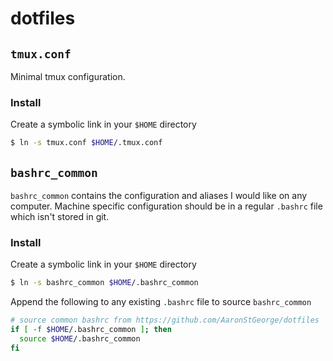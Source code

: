 # dotfiles

## `tmux.conf`
Minimal tmux configuration.

### Install
Create a symbolic link in your `$HOME` directory
```sh
$ ln -s tmux.conf $HOME/.tmux.conf
```

## `bashrc_common`
`bashrc_common` contains the configuration and aliases I would like on any computer. 
Machine specific configuration should be in a regular `.bashrc` file which isn't stored in git.

### Install
Create a symbolic link in your `$HOME` directory
```sh
$ ln -s bashrc_common $HOME/.bashrc_common
```
Append the following to any existing `.bashrc` file to source `bashrc_common`
```bash
# source common bashrc from https://github.com/AaronStGeorge/dotfiles
if [ -f $HOME/.bashrc_common ]; then
  source $HOME/.bashrc_common
fi
```
